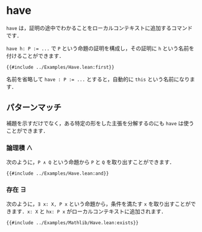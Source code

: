 # have

`have` は，証明の途中でわかることをローカルコンテキストに追加するコマンドです．

`have h: P := ...` で `P` という命題の証明を構成し，その証明に `h` という名前を付けることができます．

```lean
{{#include ../Examples/Have.lean:first}}
```

名前を省略して `have : P := ...` とすると，自動的に `this` という名前になります．

## パターンマッチ

補題を示すだけでなく，ある特定の形をした主張を分解するのにも `have` は使うことができます．

### 論理積 ∧

次のように，`P ∧ Q` という命題から `P` と `Q` を取り出すことができます．

```lean
{{#include ../Examples/Have.lean:and}}
```

### 存在 ∃

次のように，`∃ x: X, P x` という命題から，条件を満たす `x` を取り出すことができます．`x: X` と `hx: P x` がローカルコンテキストに追加されます．

```lean
{{#include ../Examples/Mathlib/Have.lean:exists}}
```
